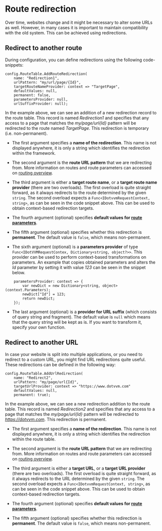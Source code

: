 # Route redirection

Over time, websites change and it might be necessary to alter some URLs as well. However, in many cases it is important to maintain compatibility with the old system. This can be achieved using redirections.

## Redirect to another route

During configuration, you can define redirections using the following code-snippets:

```CSHARP
config.RouteTable.AddRouteRedirection(
    name: "Redirection1", 
    urlPattern: "my/url/page/{Id}", 
    targetRouteNameProvider: context => "TargetPage",
    defaultValues: null,
    permanent: false,
    parametersProvider: null,
    urlSuffixProvider: null);
```

In the example above, we can see an addition of a new redirection record to the route table. This record is named *Redirection1* and specifies that any access to a page that matches the *my/page/url{Id}* pattern will be redirected to the route named *TargetPage*. This redirection is temporary (i.e. non-permanent).

+ The first argument specifies a **name of the redirection**. This name is not displayed anywhere, it is only a string which identifies the redirection within the framework.

+ The second argument is the **route URL pattern** that we are redirecting from. More information on routes and route parameters can accessed on [routing overview](/{branch}/pages/concepts/routing/overview).

+ The third argument is either a **target route name**, or a **target route name provider** (there are two overloads). The first overload is quite straight forward, as it always redirects to the route determined by the given `string`. The second overload expects a `Func<IDotvvmRequestContext, string>`, as can be seen in the code snippet above. This can be used to obtain context-based redirection targets.

+ The fourth argument (optional) specifies **default values for [route parameters](parameters)**.

+ The fifth argument (optional) specifies whether this redirection is **permanent**. The default value is `false`, which means non-permanent.

+ The sixth argument (optional) is a **parameters provider** of type `Func<IDotVVMRequestContex, Dictionary<string, object?>>`. This provider can be used to perform context-based transformations on parameters. An example that copies obtained parameters and alters the *Id* parameter by setting it with value *123* can be seen in the snippet below.

```CSHARP
    parametersProvider: context => {
        var newDict = new Dictionary<string, object>(context.Parameters);
        newDict["Id"] = 123;
        return newDict;
    });
```

+ The last argument (optional) is a **provider for URL suffix** (which consists of query string and fragment). The default value is `null` which means that the query string will be kept as is. If you want to transform it, specify your own function.

## Redirect to another URL

In case your website is split into multiple applications, or you need to redirect to a custom URL, you might find URL redirections quite useful. These redirections can be defined in the following way:

```CSHARP
config.RouteTable.AddUrlRedirection(
    name: "Redirect2", 
    urlPattern: "my/page/url{Id}", 
    targetUrlProvider: context => "https://www.dotvvm.com"
    defaultValues: null,
    permanent: true);
```

In the example above, we can see a new redirection addition to the route table. This record is named *Redirection2* and specifies that any access to a page that matches the *my/page/url{Id}* pattern will be redirected to *https://dotvvm.com*. This redirection is permanent.

+ The first argument specifies a **name of the redirection**. This name is not displayed anywhere, it is only a string which identifies the redirection within the route table.

+ The second argument is the **route URL pattern** that we are redirecting from. More information on routes and route parameters can accessed on [routing overview](/{branch}/pages/concepts/routing/overview).

+ The third argument is either a **target URL**, or a **target URL provider** (there are two overloads). The first overload is quite straight forward, as it always redirects to the URL determined by the given `string`. The second overload expects a `Func<IDotvvmRequestContext, string>`, as can be seen in the code snippet above. This can be used to obtain context-based redirection targets.

+ The fourth argument (optional) specifies **default values for [route parameters](parameters)**.

+ The fifth argument (optional) specifies whether this redirection is **permanent**. The default value is `false`, which means non-permanent.
